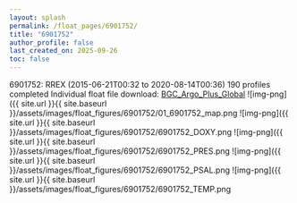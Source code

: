 ```yaml
---
layout: splash
permalink: /float_pages/6901752/
title: "6901752"
author_profile: false
last_created_on: 2025-09-26
toc: false
---
```

 
6901752: RREX (2015-06-21T00:32 to 2020-08-14T00:36)
190 profiles completed
Individual float file download: [BGC_Argo_Plus_Global](https://ftp.soest.hawaii.edu/bgc_argo_plus/Individual_Floats/outliers_removed/6901752_Sprof_processed.nc)
![img-png]({{ site.url }}{{ site.baseurl }}/assets/images/float_figures/6901752/01_6901752_map.png
![img-png]({{ site.url }}{{ site.baseurl }}/assets/images/float_figures/6901752/6901752_DOXY.png
![img-png]({{ site.url }}{{ site.baseurl }}/assets/images/float_figures/6901752/6901752_PRES.png
![img-png]({{ site.url }}{{ site.baseurl }}/assets/images/float_figures/6901752/6901752_PSAL.png
![img-png]({{ site.url }}{{ site.baseurl }}/assets/images/float_figures/6901752/6901752_TEMP.png
